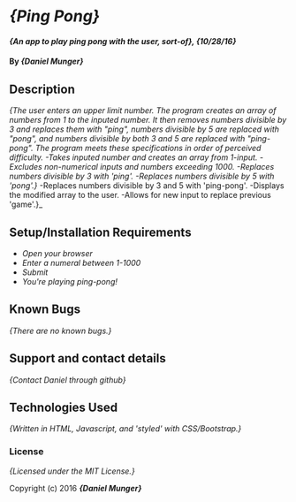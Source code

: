 # _{Ping Pong}_

#### _{An app to play ping pong with the user, sort-of}, {10/28/16}_

#### By _**{Daniel Munger}**_

## Description

_{The user enters an upper limit number. The program creates an array of numbers from 1 to the inputed number. It then removes numbers divisible by 3 and replaces them with "ping", numbers divisible by 5 are replaced with "pong", and numbers divisible by both 3 and 5 are replaced with "ping-pong".
The program meets these specifications in order of perceived difficulty.
-Takes inputed number and creates an array from 1-input.
-Excludes non-numerical inputs and numbers exceeding 1000.
-Replaces numbers divisible by 3 with 'ping'.
-Replaces numbers divisible by 5 with 'pong'.}_
-Replaces numbers divisible by 3 and 5 with 'ping-pong'.
-Displays the modified array to the user.
-Allows for new input to replace previous 'game'.}_

## Setup/Installation Requirements

* _Open your browser_
* _Enter a numeral between 1-1000_
* _Submit_
* _You're playing ping-pong!_


## Known Bugs

_{There are no known bugs.}_

## Support and contact details

_{Contact Daniel through github}_

## Technologies Used

_{Written in HTML, Javascript, and 'styled' with CSS/Bootstrap.}_

### License

*{Licensed under the MIT License.}*

Copyright (c) 2016 **_{Daniel Munger}_**
